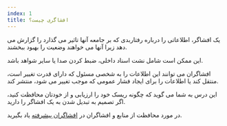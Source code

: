 ```yaml
---
index: 1
title: افشاگری چیست؟
---
```

یک افشاگر، اطلاعاتی را درباره رفتاربدی که بر جامعه آنها تاثیر می گذارد را گزارش می دهد زیرا آنها می خواهند وضعیت را بهبود ببخشند.

این ممکن است شامل نشت اسناد داخلی، ضبط کردن صدا یا سایر شواهد باشد.

افشاگران می توانند این اطلاعات را به شخصی مسئول که دارای قدرت تغییر است، منتقل کند یا اطلاعات را برای ایجاد فشار عمومی که موجب تغییر می شود، منتشر کند.

این درس به شما می گوید که چگونه ریسک خود را ارزیابی و از خودتان محافظت کنید، اگر تصمیم به تبدیل شدن به یک افشاگر را دارید.

در مورد محافظت از منابع و افشاگران در [افشاگران پیشرفته](umbrella://work/whistleblowers/advanced) یاد بگیرید.